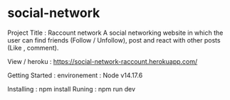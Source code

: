 # social-network 
Project Title : Raccount network 
A social networking website in which the user can find friends (Follow / Unfollow), post and react with other posts (Like , comment). 

View / heroku : 
https://social-network-raccount.herokuapp.com/ 

Getting Started : 
environement : Node v14.17.6 

Installing : npm install 
Runing : npm run dev
